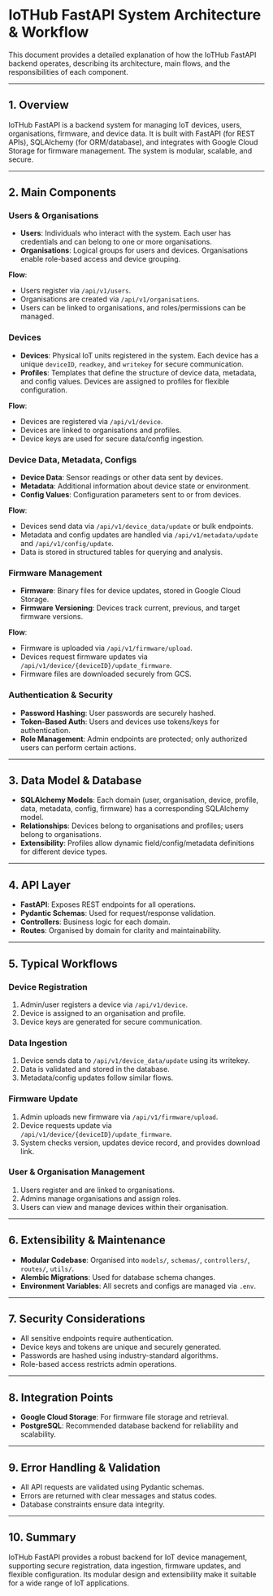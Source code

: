 # IoTHub FastAPI System Architecture & Workflow

This document provides a detailed explanation of how the IoTHub FastAPI backend operates, describing its architecture, main flows, and the responsibilities of each component.

---

## 1. Overview

IoTHub FastAPI is a backend system for managing IoT devices, users, organisations, firmware, and device data. It is built with FastAPI (for REST APIs), SQLAlchemy (for ORM/database), and integrates with Google Cloud Storage for firmware management. The system is modular, scalable, and secure.

---

## 2. Main Components

### Users & Organisations

- **Users**: Individuals who interact with the system. Each user has credentials and can belong to one or more organisations.
- **Organisations**: Logical groups for users and devices. Organisations enable role-based access and device grouping.

**Flow**:
- Users register via `/api/v1/users`.
- Organisations are created via `/api/v1/organisations`.
- Users can be linked to organisations, and roles/permissions can be managed.

### Devices

- **Devices**: Physical IoT units registered in the system. Each device has a unique `deviceID`, `readkey`, and `writekey` for secure communication.
- **Profiles**: Templates that define the structure of device data, metadata, and config values. Devices are assigned to profiles for flexible configuration.

**Flow**:
- Devices are registered via `/api/v1/device`.
- Devices are linked to organisations and profiles.
- Device keys are used for secure data/config ingestion.

### Device Data, Metadata, Configs

- **Device Data**: Sensor readings or other data sent by devices.
- **Metadata**: Additional information about device state or environment.
- **Config Values**: Configuration parameters sent to or from devices.

**Flow**:
- Devices send data via `/api/v1/device_data/update` or bulk endpoints.
- Metadata and config updates are handled via `/api/v1/metadata/update` and `/api/v1/config/update`.
- Data is stored in structured tables for querying and analysis.

### Firmware Management

- **Firmware**: Binary files for device updates, stored in Google Cloud Storage.
- **Firmware Versioning**: Devices track current, previous, and target firmware versions.

**Flow**:
- Firmware is uploaded via `/api/v1/firmware/upload`.
- Devices request firmware updates via `/api/v1/device/{deviceID}/update_firmware`.
- Firmware files are downloaded securely from GCS.

### Authentication & Security

- **Password Hashing**: User passwords are securely hashed.
- **Token-Based Auth**: Users and devices use tokens/keys for authentication.
- **Role Management**: Admin endpoints are protected; only authorized users can perform certain actions.

---

## 3. Data Model & Database

- **SQLAlchemy Models**: Each domain (user, organisation, device, profile, data, metadata, config, firmware) has a corresponding SQLAlchemy model.
- **Relationships**: Devices belong to organisations and profiles; users belong to organisations.
- **Extensibility**: Profiles allow dynamic field/config/metadata definitions for different device types.

---

## 4. API Layer

- **FastAPI**: Exposes REST endpoints for all operations.
- **Pydantic Schemas**: Used for request/response validation.
- **Controllers**: Business logic for each domain.
- **Routes**: Organised by domain for clarity and maintainability.

---

## 5. Typical Workflows

### Device Registration

1. Admin/user registers a device via `/api/v1/device`.
2. Device is assigned to an organisation and profile.
3. Device keys are generated for secure communication.

### Data Ingestion

1. Device sends data to `/api/v1/device_data/update` using its writekey.
2. Data is validated and stored in the database.
3. Metadata/config updates follow similar flows.

### Firmware Update

1. Admin uploads new firmware via `/api/v1/firmware/upload`.
2. Device requests update via `/api/v1/device/{deviceID}/update_firmware`.
3. System checks version, updates device record, and provides download link.

### User & Organisation Management

1. Users register and are linked to organisations.
2. Admins manage organisations and assign roles.
3. Users can view and manage devices within their organisation.

---

## 6. Extensibility & Maintenance

- **Modular Codebase**: Organised into `models/`, `schemas/`, `controllers/`, `routes/`, `utils/`.
- **Alembic Migrations**: Used for database schema changes.
- **Environment Variables**: All secrets and configs are managed via `.env`.

---

## 7. Security Considerations

- All sensitive endpoints require authentication.
- Device keys and tokens are unique and securely generated.
- Passwords are hashed using industry-standard algorithms.
- Role-based access restricts admin operations.

---

## 8. Integration Points

- **Google Cloud Storage**: For firmware file storage and retrieval.
- **PostgreSQL**: Recommended database backend for reliability and scalability.

---

## 9. Error Handling & Validation

- All API requests are validated using Pydantic schemas.
- Errors are returned with clear messages and status codes.
- Database constraints ensure data integrity.

---

## 10. Summary

IoTHub FastAPI provides a robust backend for IoT device management, supporting secure registration, data ingestion, firmware updates, and flexible configuration. Its modular design and extensibility make it suitable for a wide range of IoT applications.

